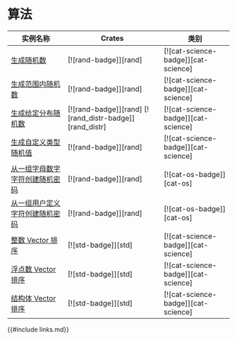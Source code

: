 # 算法

<!--
> [algorithms.md](https://github.com/rust-lang-nursery/rust-cookbook/blob/master/src/algorithms.md)
> <br />
> commit - 2eee7043988e4289f16b5deca9f3b36e2516362b - 2020.04.18
-->

| 实例名称 | Crates | 类别 |
|--------|--------|------------|
| [生成随机数][ex-rand] | [![rand-badge]][rand] | [![cat-science-badge]][cat-science] |
| [生成范围内随机数][ex-rand-range] | [![rand-badge]][rand] | [![cat-science-badge]][cat-science] |
| [生成给定分布随机数][ex-rand-dist] | [![rand-badge]][rand] [![rand_distr-badge]][rand_distr] | [![cat-science-badge]][cat-science] |
| [生成自定义类型随机值][ex-rand-custom] | [![rand-badge]][rand] | [![cat-science-badge]][cat-science] |
| [从一组字母数字字符创建随机密码][ex-rand-passwd] | [![rand-badge]][rand] | [![cat-os-badge]][cat-os] |
| [从一组用户定义字符创建随机密码][ex-rand-choose] | [![rand-badge]][rand] | [![cat-os-badge]][cat-os] |
| [整数 Vector 排序][ex-sort-integers] | [![std-badge]][std] | [![cat-science-badge]][cat-science] |
| [浮点数 Vector 排序][ex-sort-floats] | [![std-badge]][std] | [![cat-science-badge]][cat-science] |
| [结构体 Vector 排序][ex-sort-structs] | [![std-badge]][std] | [![cat-science-badge]][cat-science] |

[ex-rand]: algorithms/randomness.md#生成随机数
[ex-rand-range]: algorithms/randomness.md#生成范围内随机数
[ex-rand-dist]: algorithms/randomness.md#生成给定分布随机数
[ex-rand-custom]: algorithms/randomness.md#生成自定义类型随机值
[ex-rand-passwd]: algorithms/randomness.md#从一组字母数字字符创建随机密码
[ex-rand-choose]:   algorithms/randomness.md#从一组用户定义字符创建随机密码
[ex-sort-integers]:   algorithms/sorting.md#整数-vector-排序
[ex-sort-floats]:   algorithms/sorting.md#浮点数-vector-排序
[ex-sort-structs]:   algorithms/sorting.md#结构体-vector-排序

{{#include links.md}}
